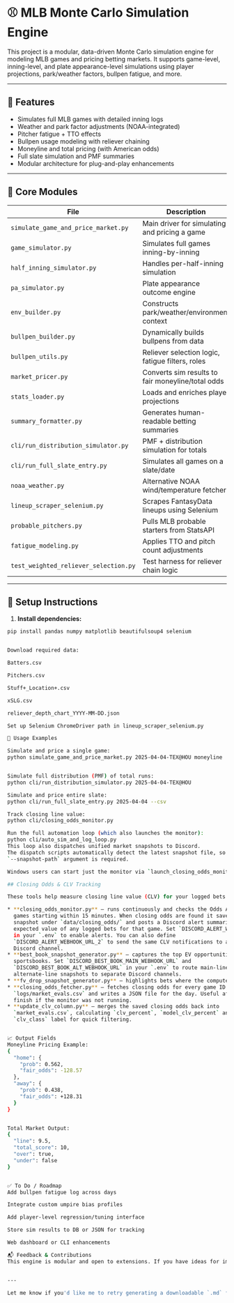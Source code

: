 # ⚾ MLB Monte Carlo Simulation Engine

This project is a modular, data-driven Monte Carlo simulation engine for modeling MLB games and pricing betting markets. It supports game-level, inning-level, and plate appearance-level simulations using player projections, park/weather factors, bullpen fatigue, and more.

---

## 🔧 Features

- Simulates full MLB games with detailed inning logs
- Weather and park factor adjustments (NOAA-integrated)
- Pitcher fatigue + TTO effects
- Bullpen usage modeling with reliever chaining
- Moneyline and total pricing (with American odds)
- Full slate simulation and PMF summaries
- Modular architecture for plug-and-play enhancements

---

## 📁 Core Modules

| File | Description |
|------|-------------|
| `simulate_game_and_price_market.py` | Main driver for simulating and pricing a game |
| `game_simulator.py` | Simulates full games inning-by-inning |
| `half_inning_simulator.py` | Handles per-half-inning simulation |
| `pa_simulator.py` | Plate appearance outcome engine |
| `env_builder.py` | Constructs park/weather/environment context |
| `bullpen_builder.py` | Dynamically builds bullpens from data |
| `bullpen_utils.py` | Reliever selection logic, fatigue filters, roles |
| `market_pricer.py` | Converts sim results to fair moneyline/total odds |
| `stats_loader.py` | Loads and enriches player projections |
| `summary_formatter.py` | Generates human-readable betting summaries |
| `cli/run_distribution_simulator.py` | PMF + distribution simulation for totals |
| `cli/run_full_slate_entry.py` | Simulates all games on a slate/date |
| `noaa_weather.py` | Alternative NOAA wind/temperature fetcher |
| `lineup_scraper_selenium.py` | Scrapes FantasyData lineups using Selenium |
| `probable_pitchers.py` | Pulls MLB probable starters from StatsAPI |
| `fatigue_modeling.py` | Applies TTO and pitch count adjustments |
| `test_weighted_reliever_selection.py` | Test harness for reliever chain logic |

---

## 🚀 Setup Instructions

1. **Install dependencies:**

```bash
pip install pandas numpy matplotlib beautifulsoup4 selenium


Download required data:

Batters.csv

Pitchers.csv

Stuff+_Location+.csv

xSLG.csv

reliever_depth_chart_YYYY-MM-DD.json

Set up Selenium ChromeDriver path in lineup_scraper_selenium.py

🧪 Usage Examples

Simulate and price a single game:
python simulate_game_and_price_market.py 2025-04-04-TEX@HOU moneyline


Simulate full distribution (PMF) of total runs:
python cli/run_distribution_simulator.py 2025-04-04-TEX@HOU

Simulate and price entire slate:
python cli/run_full_slate_entry.py 2025-04-04 --csv

Track closing line value:
python cli/closing_odds_monitor.py

Run the full automation loop (which also launches the monitor):
python cli/auto_sim_and_log_loop.py
This loop also dispatches unified market snapshots to Discord.
The dispatch scripts automatically detect the latest snapshot file, so no
`--snapshot-path` argument is required.

Windows users can start just the monitor via `launch_closing_odds_monitor.bat`.

## Closing Odds & CLV Tracking

These tools help measure closing line value (CLV) for your logged bets.

* **closing_odds_monitor.py** – runs continuously and checks the Odds API for
  games starting within 15 minutes. When closing odds are found it saves a
  snapshot under `data/closing_odds/` and posts a Discord alert summarizing the
  expected value of any logged bets for that game. Set `DISCORD_ALERT_WEBHOOK_URL`
  in your `.env` to enable alerts. You can also define
  `DISCORD_ALERT_WEBHOOK_URL_2` to send the same CLV notifications to a second
  Discord channel.
* **best_book_snapshot_generator.py** – captures the top EV opportunities across
  sportsbooks. Set `DISCORD_BEST_BOOK_MAIN_WEBHOOK_URL` and
  `DISCORD_BEST_BOOK_ALT_WEBHOOK_URL` in your `.env` to route main-line and
  alternate-line snapshots to separate Discord channels.
* **fv_drop_snapshot_generator.py** – highlights bets where the computed fair value decreases compared to the previous snapshot. Set `DISCORD_FV_DROP_WEBHOOK_URL` to send these alerts to Discord.
* **closing_odds_fetcher.py** – fetches closing odds for every game ID in your
  `logs/market_evals.csv` and writes a JSON file for the day. Useful after games
  finish if the monitor was not running.
* **update_clv_column.py** – merges the saved closing odds back into
  `market_evals.csv`, calculating `clv_percent`, `model_clv_percent` and a
  `clv_class` label for quick filtering.


📈 Output Fields
Moneyline Pricing Example:
{
  "home": {
    "prob": 0.562,
    "fair_odds": -128.57
  },
  "away": {
    "prob": 0.438,
    "fair_odds": +128.31
  }
}


Total Market Output:
{
  "line": 9.5,
  "total_score": 10,
  "over": true,
  "under": false
}


✅ To Do / Roadmap
Add bullpen fatigue log across days

Integrate custom umpire bias profiles

Add player-level regression/tuning interface

Store sim results to DB or JSON for tracking

Web dashboard or CLI enhancements

📬 Feedback & Contributions
This engine is modular and open to extensions. If you have ideas for improvement or encounter any issues, feel free to open a discussion or reach out.


---

Let me know if you'd like me to retry generating a downloadable `.md` file or push it to a GitHub-compatible format!


